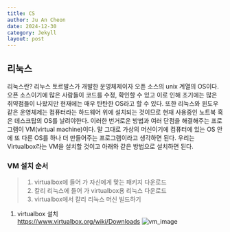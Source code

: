 ```yaml
---
title: CS
author: Ju An Cheon
date: 2024-12-30
category: Jekyll
layout: post
---
```


## 리눅스   
리눅스란? 리누스 토르발스가 개발한 운영체제이자 오픈 소스의 unix 계열의 OS이다. 오픈 소스이기에 많은 사람들이 코드를 수정, 확인할 수 있고 이로 인해 초기에는 많은 취약점들이 나왔지만 현재에는 매우 탄탄한 OS라고 할 수 있다. 또한 리눅스와 윈도우 같은 운영체제는 컴퓨터라는 하드웨어 위에 설치되는 것이므로 현재 사용중인 노트북 혹은 데스크탑의 OS를 날려야한다. 이러한 번거로운 방법과 여러 단점을 해결해주는 프로그램이 VM(virtual machine)이다. 말 그대로 가상의 머신이기에 컴퓨터에 있는 OS 안에 또 다른 OS를 하나 더 만들어주는 프로그램이라고 생각하면 된다. 우리는 Virtualbox라는 VM을 설치할 것이고 아래와 같은 방법으로 설치하면 된다.   

### VM 설치 순서
> 1. virtualbox에 들어 가 자신에게 맞는 패키지 다운로드
> 2. 칼리 리눅스에 들어 가 virtualbox용 리눅스 다운로드
> 3. virtualbox에서 칼리 리눅스 머신 빌드하기

1. virtualbox 설치   
https://www.virtualbox.org/wiki/Downloads
![vm_image](..\assets\dinosaur.gif)